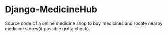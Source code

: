 # Django-MedicineHub
Source code of a online medicine shop to buy medicines and locate nearby medicine stores(if possible gotta check).
